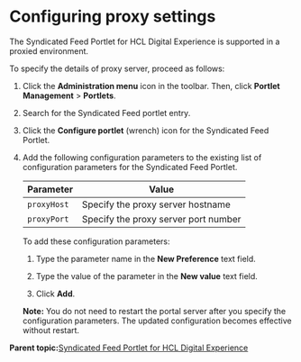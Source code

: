 # Configuring proxy settings 

The Syndicated Feed Portlet for HCL Digital Experience is supported in a proxied environment.

To specify the details of proxy server, proceed as follows:

1.  Click the **Administration menu** icon in the toolbar. Then, click **Portlet Management** \> **Portlets**.

2.  Search for the Syndicated Feed portlet entry.

3.  Click the **Configure portlet** \(wrench\) icon for the Syndicated Feed Portlet.

4.  Add the following configuration parameters to the existing list of configuration parameters for the Syndicated Feed Portlet.

    |Parameter|Value|
    |---------|-----|
    |`proxyHost`|Specify the proxy server hostname|
    |`proxyPort`|Specify the proxy server port number|

    To add these configuration parameters:

    1.  Type the parameter name in the **New Preference** text field.

    2.  Type the value of the parameter in the **New value** text field.

    3.  Click **Add**.

    **Note:** You do not need to restart the portal server after you specify the configuration parameters. The updated configuration becomes effective without restart.


**Parent topic:**[Syndicated Feed Portlet for HCL Digital Experience](../admin-system/ic_syndfeed_features.md)

